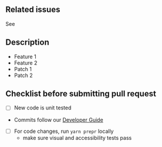 <!--
  ### IMPORTANT SECURITY NOTE ###

  When opening pull requests, be sure NOT to include any private or personal
  information such as secrets, passwords, or any source code that involves
  data retrieval.
-->

## Related issues

See <!-- put issue number here, or delete this section -->

## Description

<!-- 'Description' section is optional -->

* Feature 1
* Feature 2
* Patch 1
* Patch 2


## Checklist before submitting pull request

* [ ] New code is unit tested
* Commits follow our [Developer Guide](https://tds.telus.com/contributing/developer-guide.html#make-a-commit)
* [ ] For code changes, run `yarn prepr` locally
  * make sure visual and accessibility tests pass
